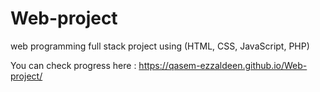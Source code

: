 # Web-project
web programming full stack project
using (HTML, CSS, JavaScript, PHP)

You can check progress here : https://qasem-ezzaldeen.github.io/Web-project/

